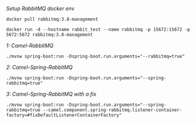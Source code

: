 *Setup RabbitMQ docker env*

`docker pull rabbitmq:3.8-management`

`docker run -d --hostname rabbit_test --name rabbitmq -p 15672:15672 -p 5672:5672 rabbitmq:3.8-management`


*1: Camel-RabbitMQ*

`./mvnw spring-boot:run -Dspring-boot.run.arguments="--rabbitmq=true"`

*2: Camel-Spring-RabbitMQ*

`./mvnw spring-boot:run -Dspring-boot.run.arguments="--spring-rabbitmq=true"`

*3: Camel-Spring-RabbitMQ with a fix*

`./mvnw spring-boot:run -Dspring-boot.run.arguments="--spring-rabbitmq=true --camel.component.spring-rabbitmq.listener-container-factory=#fixDefaultListenerContainerFactory"`
